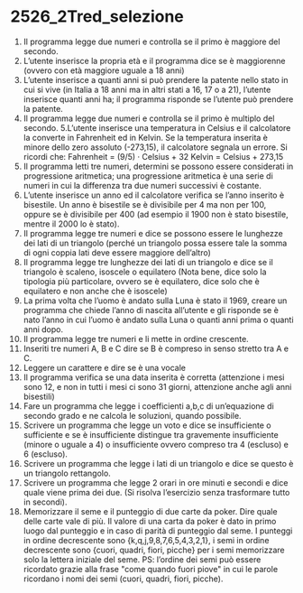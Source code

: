 # 2526_2Tred_selezione

1. Il programma legge due numeri e controlla se il primo è maggiore del secondo.
2. L’utente inserisce la propria età e il programma dice se è maggiorenne (ovvero con età maggiore uguale a 18 anni)
3. L’utente inserisce a quanti anni si può prendere la patente nello stato in cui si vive (in Italia a 18 anni ma in altri stati a 16, 17 o a 21),
l’utente inserisce quanti anni ha; il programma risponde se l’utente può prendere la patente.
4. Il programma legge due numeri e controlla se il primo è multiplo del secondo.
5.L’utente inserisce una temperatura in Celsius e il calcolatore la converte in Fahrenheit ed in Kelvin. Se la temperatura inserita è minore dello zero assoluto (-273,15), il calcolatore segnala un errore.
Si ricordi che:
Fahrenheit = (9/5) · Celsius + 32
Kelvin = Celsius + 273,15
6. Il programma letti tre numeri, determini se possono essere considerati in progressione aritmetica; una progressione aritmetica è una serie di numeri in cui la differenza tra due numeri successivi è costante.
7. L’utente inserisce un anno ed il calcolatore verifica se l’anno inserito è bisestile.
Un anno è bisestile se è divisibile per 4 ma non per 100, oppure se è divisibile per 400 (ad esempio il 1900 non è stato bisestile, mentre il 2000 lo è stato).
8. Il programma legge tre numeri e dice se possono essere le lunghezze dei lati di un triangolo (perché un triangolo possa essere tale la somma di ogni coppia lati deve essere maggiore dell’altro)
9. Il programma legge tre lunghezze dei lati di un triangolo e dice se il triangolo è scaleno, isoscele o equilatero
(Nota bene, dice solo la tipologia più particolare, ovvero se è equilatero, dice solo che è equilatero e non anche che è isoscele)
10. La prima volta che l’uomo è andato sulla Luna è stato il 1969, creare un programma che chiede l’anno di nascita all’utente e gli risponde se è nato l’anno in cui l’uomo è andato sulla Luna o quanti anni prima o quanti anni dopo. 
11. Il programma legge tre numeri e li mette in ordine crescente.
12. Inseriti tre numeri A, B e C dire se B è compreso in senso stretto tra A e C.
13. Leggere un carattere e dire se è una vocale
14. Il programma verifica se una data inserita è corretta (attenzione i mesi sono 12, e non in tutti i mesi ci sono 31 giorni, attenzione anche agli anni bisestili)
15. Fare un programma che legge i coefficienti a,b,c di un’equazione di secondo grado e ne calcola le soluzioni, quando possibile.
16. Scrivere un programma che legge un voto e dice se insufficiente o sufficiente e se è insufficiente distingue tra gravemente insufficiente (minore o uguale a 4) o insufficiente ovvero compreso tra 4 (escluso) e 6 (escluso).
17. Scrivere un programma che legge i lati di un triangolo e dice se questo è un triangolo rettangolo.
18. Scrivere un programma che legge 2 orari in ore minuti e secondi e dice quale viene prima dei due. (Si risolva l’esercizio senza trasformare tutto in secondi).
19. Memorizzare il seme e il punteggio di due carte da poker. Dire quale delle carte vale di più.  Il valore di una carta da poker è dato in primo luogo dal punteggio e in caso di parità di punteggio dal seme.
I punteggi in ordine decrescente sono {k,q,j,9,8,7,6,5,4,3,2,1}, i semi in ordine decrescente sono  {cuori, quadri, fiori, picche} per i semi memorizzare solo la lettera iniziale del seme.
PS: l’ordine dei semi può essere ricordato grazie alla frase "come quando fuori piove" in cui le parole ricordano i nomi dei semi (cuori, quadri, fiori, picche).
